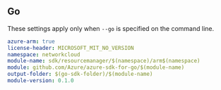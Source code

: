 ## Go

These settings apply only when `--go` is specified on the command line.

```yaml $(go) && $(track2)
azure-arm: true
license-header: MICROSOFT_MIT_NO_VERSION
namespace: networkcloud
module-name: sdk/resourcemanager/$(namespace)/arm$(namespace)
module: github.com/Azure/azure-sdk-for-go/$(module-name)
output-folder: $(go-sdk-folder)/$(module-name)
module-version: 0.1.0
```
